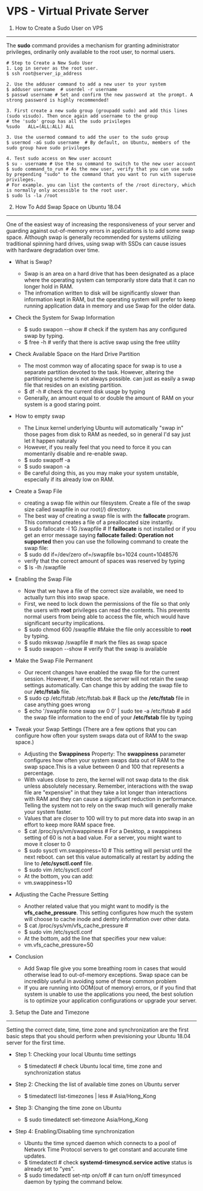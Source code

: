 VPS - Virtual Private Server
============================

1. How to Create a Sudo User on VPS
-----------------------------------
The **sudo** command provides a mechanism for granting administrator privileges, ordinarily only available to the root user, to normal users.

```
# Step to Create a New Sudo User 
1. Log in server as the root user.
$ ssh root@server_ip_address

2. Use the adduser command to add a new user to your system
$ adduser username  # userdel -r username 
$ passwd username # Set and confirm the new password at the prompt. A strong password is highly recommended!

3. First create a new sudo group (groupadd sudo) and add this lines (sudo visudo). Then once again add username to the group
# the 'sudo' group has all the sudo privileges
%sudo   ALL=(ALL:ALL) ALL

3. Use the usermod command to add the user to the sudo group
$ usermod -aG sudo username  # By default, on Ubuntu, members of the sudo group have sudo privileges 

4. Test sudo access on New user account 
$ su - username # Use the su command to switch to the new user account 
$ sudo command_to_run # As the new user, verify that you can use sudo by prepending "sudo" to the command that you want to run with superuse privileges.
# For example. you can list the contents of the /root directory, which is normally only accessible to the root user.
$ sudo ls -la /root
```

2. How To Add Swap Space on Ubuntu 18.04
--------------------------------------------
One of the easiest way of increasing the responsiveness of your server and guarding against out-of-memory errors in applications is to add some swap space.
Although swap is generally recommended for systems utilizing traditional spinning hard drives, using swap with SSDs can cause issues with hardware degradation over time.

* What is Swap?
    - Swap is an area on a hard drive that has been designated as a place where the operating system can temporarily store data that it can no longer hold in RAM.
    - The infromation written to disk will be significantly slower than information kept in RAM, but the operating system will prefer to keep running application data in memory and use Swap for the older data.

* Check the System for Swap Information
    - $ sudo swapon --show  # check if the system has any configured swap by typing.
    - $ free -h  # verify that there is active swap using the free utility 

* Check Available Space on the Hard Drive Partition 
    - The most common way of allocating space for swap is to use a separate partition devoted to the task. However, altering the partitioning scheme is not always possible. can just as easily a swap file that resides on an existing partition.
    - $ df -h  # check the current disk usage by typing 
    - Generally, an amount equal to or double the amount of RAM on your system is a good staring point.

* How to empty swap
    - The Linux kernel underlying Ubuntu will automatically "swap in" those pages from disk to RAM as needed, so in general I'd say just let it happen naturaly
    - However, if you really feel that you need to force it you can momentarily disable and re-enable swap.
    - $ sudo swapoff -a 
    - $ sudo swapon -a 
    - Be careful doing this, as you may make your system unstable, especially if its already low on RAM.

* Create a Swap File
    - creating a swap file within our filesystem. Create a file of the swap size called swapfile in our root(/) directory.
    - The best way of creating a swap file is with the **fallocate** program. This command creates a file of a preallocated size instantly.
    - $ sudo fallocate -l 1G /swapfile   # If **faillocate** is not installed or if you get an error message saying **fallocate failed: Operation not supported** then you can use the following command to create the swap file:
    - $ sudo dd if=/dev/zero of=/swapfile bs=1024 count=1048576  
    - verify that the correct amount of spaces was reserved by typing 
    - $ ls -lh /swapfile 

* Enabling the Swap File 
    - Now that we have a file of the correct size available, we need to actually turn this into swap space.
    - First, we need to lock down the permissions of the file so that only the users with **root** privileges can read the contents. This prevents normal users from being able to access the file, which would have significant security implications.
    - $ sudo chmod 600 /swapfile #Make the file only accessible to **root** by typing.
    - $ sudo mkswap /swapfile # mark the files as swap space 
    - $ sudo swapon --show # verify that the swap is available 

* Make the Swap File Permanent
    - Our recent changes have enabled the swap file for the current session. However, if we reboot. the server will not retain the swap settings automatically. Can change this by adding the swap file to our **/etc/fstab** file.
    - $ sudo cp /etc/fstab /etc/fstab.bak  # Back up the **/etc/fstab** file in case anything goes wrong
    - $ echo '/swapfile none swap sw 0 0' | sudo tee -a /etc/fstab # add the swap file information to the end of your **/etc/fstab** file by typing
    
* Tweak your Swap Settings (There are a few options that you can configure how often your system swaps data out of RAM to the swap space.)
    - Adjusting the **Swappiness** Property: The **swappiness** parameter configures how often your system swaps data out of RAM to the swap space.This is a value between 0 and 100 that represents a percentage.
    - With values close to zero, the kernel will not swap data to the disk unless absolutely necessary.  Remember, interactions with the swap file are "expensive" in that they take a lot longer than interactions with RAM and they can cause a significant reduction in performance. Telling the system not to rely on the swap much will generally make your system faster.
    - Values that are closer to 100 will try to put more data into swap in an effort to keep more RAM space free.
    - $ cat /proc/sys/vm/swappiness  # For a Desktop, a swappiness setting of 60 is not a bad value. For a server, you might want to move it closer to 0
    - $ sudo sysctl vm.swappiness=10 # This setting will persist until the next reboot. can set this value automatically at restart by adding the line to **/etc/sysctl.conf** file.
    - $ sudo vim /etc/sysctl.conf  
    - At the bottom, you can add:
    - vm.swappiness=10  

* Adjusting the Cache Pressure Setting 
    - Another related value that you might want to modify is the **vfs_cache_pressure**. This setting configures how much the system will choose to cache inode and dentry information over other data.
    - $ cat /proc/sys/vm/vfs_cache_pressure  #    
    - $ sudo vim /etc/sysctl.conf 
    - At the bottom, add the line that specifies your new value:
    - vm.vfs_cache_pressure=50     
* Conclusion
    - Add Swap file give you some breathing room in cases that would otherwise lead to out-of-memory exceptions. Swap space can be incredibly useful in avoiding some of these common problem 
    - If you are running into OOM(out of memory) errors, or if you find that system is unable to use the applications you need, the best solution is to optimize your application configurations or upgrade your server.   


3. Setup the Date and Timezone
----------------------------------

Setting the correct date, time, time zone and synchronization are the first basic steps that you should perform when previsioning your Ubuntu 18.04 server for the first time.
* Step 1: Checking your local Ubuntu time settings 
    - $ timedatectl # check Ubuntu local time, time zone and synchronization status                                             

* Step 2: Checking the list of available time zones on Ubuntu server 
    - $ timedatectl list-timezones | less #  Asia/Hong_Kong 

* Step 3: Changing the time zone on Ubuntu 
    - $ sudo timedatectl set-timezone Asia/Hong_Kong 

* Step 4: Enabling/Disabling time synchronization 
    - Ubuntu the time synced daemon which connects to a pool of Network Time Protocol servers to get constant and accurate time updates.
    - $ timedatectl # check **systemd-timesyncd.service active** status is already set to "yes". 
    - $ sudo timedatectl set-ntp on/off # can turn on/off timesynced daemon by typing the command below.
